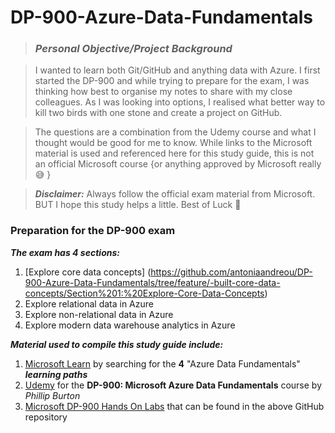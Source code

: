 # DP-900-Azure-Data-Fundamentals

> ### **___Personal Objective/Project Background___**

> I wanted to learn both Git/GitHub and anything data with Azure. I first started the DP-900 and while trying to prepare for the exam, I was thinking how best to organise my notes to share with my close colleagues. As I was looking into options, I realised what better way to kill two birds with one stone and create a project on GitHub. 

> The questions are a combination from the Udemy course and what I thought would be good for me to know. While links to the Microsoft material is used and referenced here for this study guide, this is not an official Microsoft course {or anything approved by Microsoft really :sweat_smile: }

> **_Disclaimer:_** Always follow the official exam material from Microsoft. BUT I hope this study helps a little. Best of Luck 🤞
### **Preparation for the DP-900 exam**

**_The exam has 4 sections:_**
1. [Explore core data concepts] (https://github.com/antoniaandreou/DP-900-Azure-Data-Fundamentals/tree/feature/-built-core-data-concepts/Section%201:%20Explore-Core-Data-Concepts)
2. Explore relational data in Azure
3. Explore non-relational data in Azure
4. Explore modern data warehouse analytics in Azure

**_Material used to compile this study guide include:_**
1. [Microsoft Learn](https://docs.microsoft.com/en-us/learn/browse/) by searching for the **4** "Azure Data Fundamentals" **_learning paths_**
2. [Udemy](https://www.udemy.com/course/dp-900-microsoft-azure-data-fundamentals-course/) for the **DP-900: Microsoft Azure Data Fundamentals** course by _Phillip Burton_
3. [Microsoft DP-900 Hands On Labs](https://github.com/antoniaandreou/DP-900T00A-Azure-Data-Fundamentals) that can be found in the above GitHub repository
##
